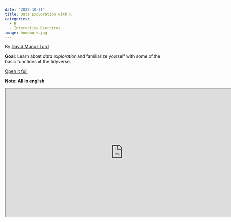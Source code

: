 ```yaml
---
date: "2022-10-01"
title: Data Exploration with R
categories:
  - R
  - Interactive Exercices
image: homework.jpg
---
```

By [David Munoz Tord ](https://twitter.com/tord_munoz)


**Goal**: Learn about _data exploration_ and familiarize yourself with some of the basic functions of the tidyverse.

[Open it full](http://munoztd0.space:3838/LearnR/data_explo/)

**Note: All in english**

<iframe width="760" height="415" src="http://munoztd0.space:3838/LearnR/data_explo/"></iframe>
